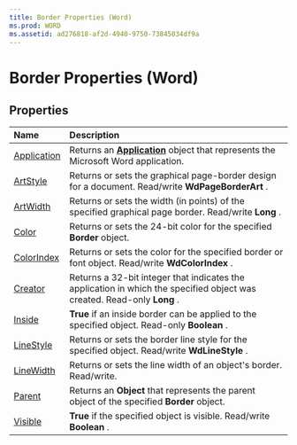 ```yaml
---
title: Border Properties (Word)
ms.prod: WORD
ms.assetid: ad276818-af2d-4940-9750-73845034df9a
---
```



# Border Properties (Word)

## Properties



|**Name**|**Description**|
|:-----|:-----|
|[Application](border-application-property-word.md)|Returns an  **[Application](application-object-word.md)** object that represents the Microsoft Word application.|
|[ArtStyle](border-artstyle-property-word.md)|Returns or sets the graphical page-border design for a document. Read/write  **WdPageBorderArt** .|
|[ArtWidth](border-artwidth-property-word.md)|Returns or sets the width (in points) of the specified graphical page border. Read/write  **Long** .|
|[Color](border-color-property-word.md)|Returns or sets the 24-bit color for the specified  **Border** object.|
|[ColorIndex](border-colorindex-property-word.md)|Returns or sets the color for the specified border or font object. Read/write  **WdColorIndex** .|
|[Creator](border-creator-property-word.md)|Returns a 32-bit integer that indicates the application in which the specified object was created. Read-only  **Long** .|
|[Inside](border-inside-property-word.md)| **True** if an inside border can be applied to the specified object. Read-only **Boolean** .|
|[LineStyle](border-linestyle-property-word.md)|Returns or sets the border line style for the specified object. Read/write  **WdLineStyle** .|
|[LineWidth](border-linewidth-property-word.md)|Returns or sets the line width of an object's border. Read/write.|
|[Parent](border-parent-property-word.md)|Returns an  **Object** that represents the parent object of the specified **Border** object.|
|[Visible](border-visible-property-word.md)| **True** if the specified object is visible. Read/write **Boolean** .|

